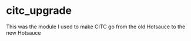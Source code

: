 citc_upgrade
============

This was the module I used to make CITC go from the old Hotsauce to the new Hotsauce
